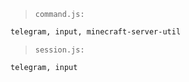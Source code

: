 > `command.js:`

```bash
telegram, input, minecraft-server-util
```

> `session.js:`

```bash
telegram, input
```
